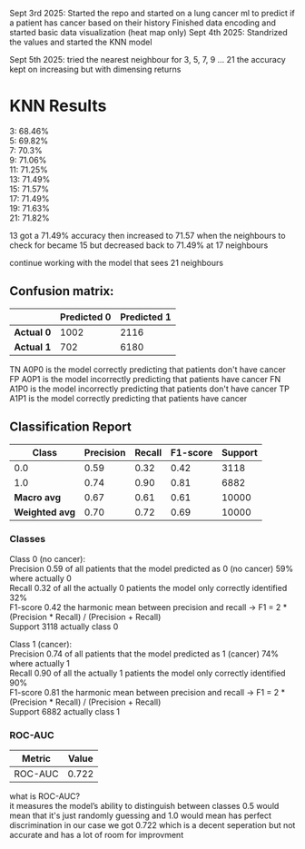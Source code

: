 Sept 3rd 2025:
Started the repo and started on a lung cancer ml to predict if a patient has cancer based on their history
Finished data encoding and started basic data visualization (heat map only)
Sept 4th 2025:
Standrized the values and started the KNN model

Sept 5th 2025:
tried the nearest neighbour for 3, 5, 7, 9 ... 21 the accuracy kept on increasing but with dimensing returns

# KNN Results  

3: 68.46%  
5: 69.82%  
7: 70.3%  
9: 71.06%  
11: 71.25%  
13: 71.49%  
15: 71.57%  
17: 71.49%  
19: 71.63%  
21: 71.82%  

13 got a 71.49% accuracy then increased to 71.57 when the neighbours to check for became 15 but decreased back to 71.49% at 17 neighbours

continue working with the model that sees 21 neighbours
## Confusion matrix:

|               | Predicted 0 | Predicted 1 |
|---------------|------------|------------|
| **Actual 0**  | 1002       | 2116       |
| **Actual 1**  | 702        | 6180       |

TN A0P0 is the model correctly predicting that patients don't have cancer       
FP A0P1 is the model incorrectly predicting that patients have cancer
FN A1P0 is the model incorrectly predicting that patients don't have cancer
TP A1P1 is the model correctly predicting that patients have cancer

## Classification Report
| Class            | Precision | Recall | F1-score | Support |
| ---------------- | --------- | ------ | -------- | ------- |
| 0.0              | 0.59      | 0.32   | 0.42     | 3118    |
| 1.0              | 0.74      | 0.90   | 0.81     | 6882    |
| **Macro avg**    | 0.67      | 0.61   | 0.61     | 10000   |
| **Weighted avg** | 0.70      | 0.72   | 0.69     | 10000   |

### Classes 

Class 0 (no cancer):  
Precision 0.59 of all patients that the model predicted as 0 (no cancer) 59% where actually 0  
Recall 0.32 of all the actually 0 patients the model only correctly identified 32%  
F1-score 0.42 the harmonic mean between precision and recall -> F1 = 2 * (Precision * Recall) / (Precision + Recall)  
Support 3118 actually class 0  

Class 1 (cancer):  
Precision 0.74 of all patients that the model predicted as 1 (cancer) 74% where actually 1   
Recall 0.90 of all the actually 1 patients the model only correctly identified 90%  
F1-score 0.81 the harmonic mean between precision and recall -> F1 = 2 * (Precision * Recall) / (Precision + Recall)  
Support 6882 actually class 1


### ROC-AUC

| Metric  | Value |
| ------- | ----- |
| ROC-AUC | 0.722 |

what is ROC-AUC?  
it measures the model’s ability to distinguish between classes
0.5 would mean that it's just randomly guessing and 1.0 would mean has perfect discrimination
in our case we got 0.722 which is a decent seperation but not accurate and has a lot of room for improvment